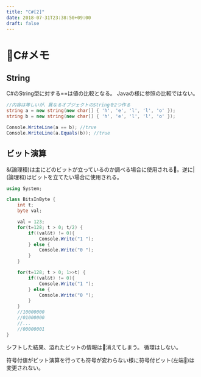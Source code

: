 ```yaml
---
title: "C#[2]"
date: 2018-07-31T23:38:50+09:00
draft: false
---
```


# C#メモ

## String

C#のString型に対する==は値の比較となる。
Javaの様に参照の比較ではない。

```C#
//内容は等しいが、異なるオブジェクトのStringを2つ作る
string a = new string(new char[] { 'h', 'e', 'l', 'l', 'o' });
string b = new string(new char[] { 'h', 'e', 'l', 'l', 'o' });

Console.WriteLine(a == b); //true
Console.WriteLine(a.Equals(b)); //true
```

## ビット演算

&(論理積)は主にどのビットが立っているのか調べる場合に使用される。逆に|(論理和)はビットを立てたい場合に使用される。

```C#
using System;

class BitsInByte {
    int t;
    byte val;

    val = 123;
    for(t=128; t > 0; t/2) {
        if((val&t) != 0){
            Console.Write("1 ");
        } else {
            Console.Write("0 ");
        }
    }

    for(t=128; t > 0; 1>>t) {
        if((val&t) != 0){
            Console.Write("1 ");
        } else {
            Console.Write("0 ");
        }
    }
    //10000000
    //01000000
    //...
    //00000001
}
```

シフトした結果、溢れたビットの情報は消えてしまう。
循環はしない。

符号付値がビット演算を行っても符号が変わらない様に符号付ビット(左端)は変更されない。